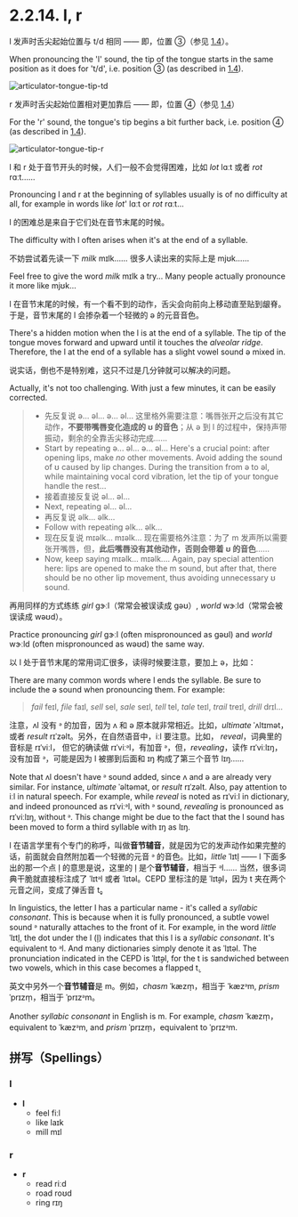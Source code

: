 # 2.2.14. <span class="pho">l</span>, <span class="pho">r</span>

<span class="pho">l</span> 发声时舌尖起始位置与 <span class="pho">t/d</span> 相同 —— 即，位置 ③（参见 [1.4](1.4-articulators)）。

When pronouncing the 'l' sound, the tip of the tongue starts in the same position as it does for 't/d', i.e. position ③ (as described in [1.4](1.4-articulators)).

![articulator-tongue-tip-td](/images/articulator-tongue-tip-td.svg)

<span class="pho">r</span> 发声时舌尖起始位置相对更加靠后 —— 即，位置 ④（参见 [1.4](1.4-articulators)）

For the 'r' sound, the tongue's tip begins a bit further back, i.e. position ④ (as described in [1.4](1.4-articulators)).

![articulator-tongue-tip-r](/images/articulator-tongue-tip-r.svg)

<span class="pho">l</span> 和 <span class="pho">r</span> 处于音节开头的时候，人们一般不会觉得困难，比如 *lot* <span class="pho alt">lɑːt</span><span class="speak-word-inline" data-audio-us-male="/audios/lot-us-male.mp3" data-audio-us-female="/audios/lot-us-female.mp3"></span> 或者 *rot* <span class="pho alt">rɑːt</span><span class="speak-word-inline" data-audio-us-male="/audios/rot-us-male.mp3" data-audio-us-female="/audios/rot-us-female.mp3"></span>……

Pronouncing <span class="pho">l</span> and <span class="pho">r</span> at the beginning of syllables usually is of no difficulty at all, for example in words like *lot*' <span class="pho alt">lɑːt</span><span class="speak-word-inline" data-audio-us-male="/audios/lot-us-male.mp3" data-audio-us-female="/audios/lot-us-female.mp3"></span> or *rot* <span class="pho alt">rɑːt</span><span class="speak-word-inline" data-audio-us-male="/audios/rot-us-male.mp3" data-audio-us-female="/audios/rot-us-female.mp3"></span>…

<span class="pho">l</span> 的困难总是来自于它们处在音节末尾的时候。

The difficulty with <span class="pho">l</span> often arises when it's at the end of a syllable.

不妨尝试着先读一下 *milk* <span class="pho alt">mɪlk</span><span class="speak-word-inline" data-audio-us-male="/audios/milk-us-male.mp3" data-audio-us-female="/audios/milk-us-female.mp3"></span>…… 很多人读出来的实际上是 <span class="pho alt">mjʊk</span>……

Feel free to give the word *milk* <span class="pho alt">mɪlk</span><span class="speak-word-inline" data-audio-us-male="/audios/milk-us-male.mp3" data-audio-us-female="/audios/milk-us-female.mp3"></span> a try... Many people actually pronounce it more like <span class="pho alt">mjʊk</span>...

<span class="pho">l</span> 在音节末尾的时候，有一个看不到的动作，舌尖会向前向上移动直至贴到龈脊。于是，音节末尾的 <span class="pho">l</span> 会掺杂着一个轻微的 <span class="pho">ə</span> 的元音音色。

There's a hidden motion when the <span class="pho">l</span> is at the end of a syllable. The tip of the tongue moves forward and upward until it touches the *alveolar ridge*. Therefore, the <span class="pho">l</span> at the end of a syllable has a slight vowel sound <span class="pho">ə</span>  mixed in.

说实话，倒也不是特别难，这只不过是几分钟就可以解决的问题。

Actually, it's not too challenging. With just a few minutes, it can be easily corrected.

> * 先反复说 <span class="pho">ə... əl... ə... əl...</span> 这里格外需要注意：嘴唇张开之后没有其它动作，**不要带嘴唇变化造成的 <span class="pho">ʊ</span> 的音色**；从 <span class="pho">ə</span> 到 <span class="pho">l</span> 的过程中，保持声带振动，剩余的全靠舌尖移动完成……
> * Start by repeating <span class="pho">ə... əl... ə... əl...</span> Here's a crucial point: after opening lips, make *no* other movements. Avoid adding the sound of <span class="pho">ʊ</span> caused by lip changes. During the transition from <span class="pho">ə</span> to <span class="pho">əl</span>, while maintaining vocal cord vibration, let the tip of your tongue handle the rest...
> * 接着直接反复说 <span class="pho">əl... əl...</span>
> * Next, repeating <span class="pho">əl... əl...</span>
> * 再反复说 <span class="pho">əlk... əlk...</span>
> * Follow with repeating <span class="pho">əlk... əlk...</span>
> * 现在反复说 <span class="pho">mɪəlk... mɪəlk...</span> 现在需要格外注意：为了 <span class="pho">m</span> 发声所以需要张开嘴唇，但，**此后嘴唇没有其他动作，否则会带着 <span class="pho">ʊ</span> 的音色**……
> * Now, keep saying <span class="pho">mɪəlk... mɪəlk...</span>. Again, pay special attention here: lips are opened to make the <span class="pho">m</span> sound, but after that, there should be no other lip movement, thus avoiding unnecessary <span class="pho">ʊ</span> sound.

再用同样的方式练练 *girl* <span class="pho alt">ɡɝːl</span><span class="speak-word-inline" data-audio-us-male="/audios/girl-us-male.mp3" data-audio-us-female="/audios/girl-us-female.mp3"></span>（常常会被误读成 <span class="pho alt">gəʊ</span>）, *world* <span class="pho alt">wɝːld</span><span class="speak-word-inline" data-audio-us-male="/audios/world-us-male.mp3" data-audio-us-female="/audios/world-us-female.mp3"></span>（常常会被误读成 <span class="pho alt">wəʊd</span>）。

Practice pronouncing *girl* <span class="pho alt">ɡɝːl</span><span class="speak-word-inline" data-audio-us-male="/audios/girl-us-male.mp3" data-audio-us-female="/audios/girl-us-female.mp3"></span> (often mispronounced as <span class="pho alt">gəʊl</span>) and *world* <span class="pho alt">wɝːld</span><span class="speak-word-inline" data-audio-us-male="/audios/world-us-male.mp3" data-audio-us-female="/audios/world-us-female.mp3"></span> (often mispronounced as <span class="pho alt">wəʊd</span>) the same way.

以 <span class="pho">l</span> 处于音节末尾的常用词汇很多，读得时候要注意，要加上 <span class="pho">ə</span>，比如：

There are many common words where <span class="pho">l</span> ends the syllable. Be sure to include the <span class="pho">ə</span> sound when pronouncing them. For example:

> *fail* <span class="pho alt">feɪl</span><span class="speak-word-inline" data-audio-us-male="/audios/fail-us-male.mp3" data-audio-us-female="/audios/fail-us-female.mp3"></span>, *file* <span class="pho alt">faɪl</span><span class="speak-word-inline" data-audio-us-male="/audios/file-us-male.mp3" data-audio-us-female="/audios/file-us-female.mp3"></span>, *sell* <span class="pho alt">sel</span><span class="speak-word-inline" data-audio-us-male="/audios/sell-us-male.mp3" data-audio-us-female="/audios/sell-us-female.mp3"></span>, *sale* <span class="pho alt">seɪl</span><span class="speak-word-inline" data-audio-us-male="/audios/sale-us-male.mp3" data-audio-us-female="/audios/sale-us-female.mp3"></span>, *tell* <span class="pho alt">tel</span><span class="speak-word-inline" data-audio-us-male="/audios/tell-us-male.mp3" data-audio-us-female="/audios/tell-us-female.mp3"></span>, *tale* <span class="pho alt">teɪl</span><span class="speak-word-inline" data-audio-us-male="/audios/tale-us-male.mp3" data-audio-us-female="/audios/tale-us-female.mp3"></span>, *trail* <span class="pho alt">treɪl</span><span class="speak-word-inline" data-audio-us-male="/audios/trail-us-male.mp3" data-audio-us-female="/audios/trail-us-female.mp3"></span>, *drill* <span class="pho alt">drɪl</span><span class="speak-word-inline" data-audio-us-male="/audios/drill-us-male.mp3" data-audio-us-female="/audios/drill-us-female.mp3"></span>...

注意，<span class="pho alt">ʌl</span> 没有 <span class="pho">ᵊ</span> 的加音，因为 <span class="pho">ʌ</span> 和 <span class="pho">ə</span> 原本就非常相近。比如，*ultimate* <span class="pho alt">ˈʌltɪmət</span><span class="speak-word-inline" data-audio-us-male="/audios/ultimate-us-male.mp3" data-audio-us-female="/audios/ultimate-us-female.mp3"></span>，或者 *result* <span class="pho alt">rɪˈzəlt</span><span class="speak-word-inline" data-audio-us-male="/audios/result-us-male.mp3" data-audio-us-female="/audios/result-us-female.mp3"></span>。另外，在自然语音中，<span class="pho alt">iːl</span> 要注意。比如， *reveal*，词典里的音标是 <span class="pho alt">rɪˈviːl</span>， 但它的确读做 <span class="pho alt">rɪˈviːᵊl</span><span class="speak-word-inline" data-audio-us-male="/audios/reveal-us-male.mp3" data-audio-us-female="/audios/reveal-us-female.mp3"></span>，有加音 <span class="pho">ᵊ</span>，但，*revealing*，读作 <span class="pho alt">rɪˈviːlɪŋ</span><span class="speak-word-inline" data-audio-us-male="/audios/revealing-us-male.mp3" data-audio-us-female="/audios/revealing-us-female.mp3"></span>，没有加音 <span class="pho">ᵊ</span>，可能是因为 <span class="pho">l</span> 被挪到后面和 <span class="pho">ɪŋ</span> 构成了第三个音节 <span class="pho alt">lɪŋ</span>……

Note that <span class="pho alt">ʌl</span> doesn't have  <span class="pho">ᵊ</span> sound added, since <span class="pho alt">ʌ</span> and <span class="pho">ə</span> are already very similar. For instance, *ultimate* <span class="pho alt">ˈəltəmət</span><span class="speak-word-inline" data-audio-us-male="/audios/ultimate-us-male.mp3" data-audio-us-female="/audios/ultimate-us-female.mp3"></span>, or *result* <span class="pho alt">rɪˈzəlt</span><span class="speak-word-inline" data-audio-us-male="/audios/result-us-male.mp3" data-audio-us-female="/audios/result-us-female.mp3"></span>. Also, pay attention to <span class="pho alt">iːl</span> in natural speech. For example, while *reveal* is noted as <span class="pho alt">rɪˈviːl</span> in dictionary, and indeed pronounced as <span class="pho alt">rɪˈviːᵊl</span><span class="speak-word-inline" data-audio-us-male="/audios/reveal-us-male.mp3" data-audio-us-female="/audios/reveal-us-female.mp3"></span>, with <span class="pho">ᵊ</span> sound, *revealing* is pronounced as <span class="pho alt">rɪˈviːlɪŋ</span><span class="speak-word-inline" data-audio-us-male="/audios/revealing-us-male.mp3" data-audio-us-female="/audios/revealing-us-female.mp3"></span>, without <span class="pho">ᵊ</span>. This change might be due to the fact that the <span class="pho">l</span> sound has been moved to form a third syllable with <span class="pho">ɪŋ</span> as <span class="pho alt">lɪŋ</span>.

<span class="pho">l</span> 在语言学里有个专门的称呼，叫做**音节辅音**，就是因为它的发声动作如果完整的话，前面就会自然附加着一个轻微的元音 <span class="pho">ᵊ</span> 的音色。比如，*little* <span class="pho alt">ˈlɪtl̩</span><span class="speak-word-inline" data-audio-us-male="/audios/little-us-male.mp3" data-audio-us-female="/audios/little-us-female.mp3"></span> —— <span class="pho">l</span> 下面多出的那一个点 <span class="pho">l̩</span> 的意思是说，这里的 <span class="pho">l̩</span> 是个**音节辅音**，相当于 <span class="pho alt">ᵊl</span>…… 当然，很多词典干脆就直接标注成了 <span class="pho alt">ˈlɪtᵊl</span> 或者 <span class="pho alt">ˈlɪtəl</span>。CEPD 里标注的是 <span class="pho alt">ˈlɪt̬əl</span>，因为 <span class="pho">t</span> 夹在两个元音之间，变成了弹舌音 <span class="pho">t̬</span>。

In linguistics, the letter <span class="pho">l</span> has a particular name - it's called a *syllabic consonant*. This is because when it is fully pronounced, a subtle vowel sound <span class="pho">ᵊ</span> naturally attaches to the front of it. For example, in the word *little* <span class="pho alt">ˈlɪtl̩</span><span class="speak-word-inline" data-audio-us-male="/audios/little-us-male.mp3" data-audio-us-female="/audios/little-us-female.mp3"></span>, the dot under the <span class="pho">l</span> (<span class="pho">l̩</span>) indicates that this <span class="pho">l</span> is a *syllabic consonant*. It's equivalent to <span class="pho alt">ᵊl</span>. And many dictionaries simply denote it as <span class="pho alt">ˈlɪtəl</span>. The pronunciation indicated in the CEPD is <span class="pho alt">ˈlɪt̬əl</span>, for the <span class="pho">t</span> is sandwiched between two vowels, which in this case becomes a flapped <span class="pho">t̬</span>.

英文中另外一个**音节辅音**是 <span class="pho">m</span>。例如，*chasm* <span class="pho alt">ˈkæzm̩</span><span class="speak-word-inline" data-audio-us-male="/audios/chasm-us-male.mp3" data-audio-us-female="/audios/chasm-us-female.mp3"></span>，相当于 <span class="pho alt">ˈkæzᵊm</span>, *prism* <span class="pho alt">ˈprɪzm̩</span><span class="speak-word-inline" data-audio-us-male="/audios/prism-us-male.mp3" data-audio-us-female="/audios/prism-us-female.mp3"></span>，相当于 <span class="pho alt">ˈprɪzᵊm</span>。

Another *syllabic consonant* in English is <span class="pho">m</span>. For example, *chasm* <span class="pho alt">ˈkæzm̩</span><span class="speak-word-inline" data-audio-us-male="/audios/chasm-us-male.mp3" data-audio-us-female="/audios/chasm-us-female.mp3"></span>，equivalent to <span class="pho alt">ˈkæzᵊm</span>, and *prism* <span class="pho alt">ˈprɪzm̩</span><span class="speak-word-inline" data-audio-us-male="/audios/prism-us-male.mp3" data-audio-us-female="/audios/prism-us-female.mp3"></span>，equivalent to <span class="pho alt">ˈprɪzᵊm</span>.

## 拼写（Spellings）

### <span class="pho">l</span>

* **l**
  * feel <span class="pho alt">fiːl</span> <span class="speak-word-inline" data-audio-us-male="/audios/feel-us-male.mp3" data-audio-us-female="/audios/feel-us-female.mp3"></span>
  * like <span class="pho alt">laɪk</span> <span class="speak-word-inline" data-audio-us-male="/audios/like-us-male.mp3" data-audio-us-female="/audios/like-us-female.mp3"></span>
  * mill <span class="pho alt">mɪl</span> <span class="speak-word-inline" data-audio-us-male="/audios/mill-us-male.mp3" data-audio-us-female="/audios/mill-us-female.mp3"></span>

### <span class="pho">r</span>

* **r**
  * read <span class="pho alt">riːd</span> <span class="speak-word-inline" data-audio-us-male="/audios/read-us-male.mp3" data-audio-us-female="/audios/read-us-female.mp3"></span>
  * road <span class="pho alt">roʊd</span> <span class="speak-word-inline" data-audio-us-male="/audios/road-us-male.mp3" data-audio-us-female="/audios/road-us-female.mp3"></span>
  * ring <span class="pho alt">rɪŋ</span> <span class="speak-word-inline" data-audio-us-male="/audios/ring-us-male.mp3" data-audio-us-female="/audios/ring-us-female.mp3"></span>
